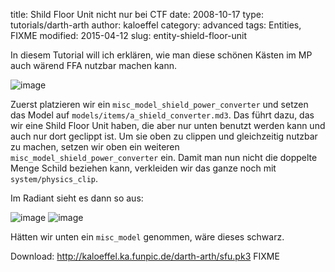 ﻿title: Shild Floor Unit nicht nur bei CTF
date: 2008-10-17
type: tutorials/darth-arth
author: kaloeffel
category: advanced
tags: Entities, FIXME
modified: 2015-04-12
slug: entity-shield-floor-unit

In diesem Tutorial will ich erklären, wie man diese schönen Kästen im MP auch wärend FFA nutzbar machen kann.

![image]({filename}entity-shield-floor-unit-1.png)

Zuerst platzieren wir ein `misc_model_shield_power_converter` und setzen das Model auf `models/items/a_shield_converter.md3`. Das führt dazu, das wir eine Shild Floor Unit haben, die aber nur unten benutzt werden kann und auch nur dort geclippt ist. Um sie oben zu clippen und gleichzeitig nutzbar zu machen, setzen wir oben ein weiteren `misc_model_shield_power_converter` ein. Damit man nun nicht die doppelte Menge Schild beziehen kann, verkleiden wir das ganze noch mit `system/physics_clip`.

Im Radiant sieht es dann so aus:

![image]({filename}entity-shield-floor-unit-2.png) ![image]({filename}entity-shield-floor-unit-3.png)

Hätten wir unten ein `misc_model` genommen, wäre dieses schwarz.

Download: http://kaloeffel.ka.funpic.de/darth-arth/sfu.pk3 FIXME
